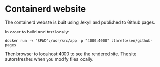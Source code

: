 # Containerd website

The containerd website is built using Jekyll and published to Github pages.

In order to build and test locally:
```
docker run -v "$PWD":/usr/src/app -p "4000:4000" starefossen/github-pages
```
Then browser to localhost:4000 to see the rendered site. The site autorefreshes when you modify files locally.

